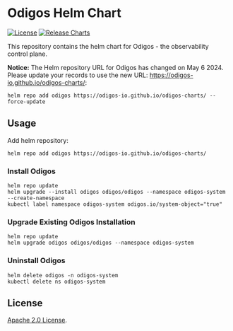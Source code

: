 # Odigos Helm Chart

[![License](https://img.shields.io/badge/License-Apache%202.0-blue.svg)](https://opensource.org/licenses/Apache-2.0) [![Release Charts](https://github.com/odigos-io/odigos-charts/actions/workflows/release.yml/badge.svg?branch=main)](https://github.com/odigos-io/odigos-charts/actions/workflows/release.yml)

This repository contains the helm chart for Odigos - the observability control plane.

**Notice:** The Helm repository URL for Odigos has changed on May 6 2024. Please update your records to use the new URL: https://odigos-io.github.io/odigos-charts/:

```
helm repo add odigos https://odigos-io.github.io/odigos-charts/ --force-update
```


## Usage

Add helm repository:
```console
helm repo add odigos https://odigos-io.github.io/odigos-charts/
```

### Install Odigos

```console
helm repo update
helm upgrade --install odigos odigos/odigos --namespace odigos-system --create-namespace
kubectl label namespace odigos-system odigos.io/system-object="true"
```

### Upgrade Existing Odigos Installation

```console
helm repo update
helm upgrade odigos odigos/odigos --namespace odigos-system
```

### Uninstall Odigos

```console
helm delete odigos -n odigos-system
kubectl delete ns odigos-system
```

## License

[Apache 2.0 License](https://github.com/prometheus-community/helm-charts/blob/main/LICENSE).
